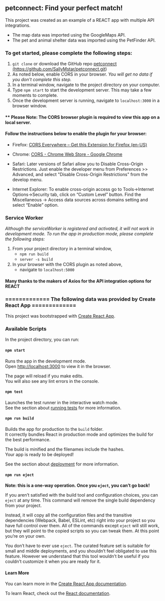 ## petconnect:  Find your perfect match!

This project was created as an example of a REACT app with multiple API integrations.
* The map data was imported using the GoogleMaps API.
* The pet and animal shelter data was imported using the PetFinder API.

### To get started, please complete the following steps:

 1. `git clone` or download the GitHub repo <a href='https://github.com/SallyMstar/petconnect.git'>petconnect (https://github.com/SallyMstar/petconnect.git)</a> 
 2. As noted below, enable CORS in your browser.  *You will get no data if you don't complete this step.*
 2. In a terminal window, navigate to the project directory on your computer.
 3. Type `npm start` to start the development server.  This may take a few moments to complete.
 4. Once the development server is running, navigate to `localhost:3000` in a browser window.


#### ** Please Note: The CORS browser plugin is required to view this app on a local server.
#### 		Follow the instructions below to enable the plugin for your browser:

* Firefox: <a href='https://addons.mozilla.org/en-US/firefox/addon/cors-everywhere/' target='blank'>CORS Everywhere – Get this Extension for  Firefox (en-US)</a>

* Chrome: <a href='https://chrome.google.com/webstore/detail/cors/dboaklophljenpcjkbbibpkbpbobnbld?hl=en' target='blank'>CORS - Chrome Web Store - Google Chrome</a>

* Safari: Later versions of Safari allow you to Disable Cross-Origin Restrictions. Just enable the developer menu from Preferences >> Advanced, and select "Disable Cross-Origin Restrictions" from the develop menu.

* Internet Explorer: To enable cross-origin access go to Tools->Internet Options->Security tab, click on “Custom Level” button. Find the Miscellaneous -> Access data sources across domains setting and select “Enable” option.


### Service Worker
*Although the serviceWorker is registered and activated, it will not work in development mode. To run the app in production mode, please complete the following steps:*

 1. From your project directory in a terminal window,
	* `npm run build`
	* `server -s build`
 2. In your browser with the CORS plugin as noted above,
 	* navigate to `localhost:5000`


#### Many thanks to the makers of Axios for the API integration options for REACT 


### ============= The following data was provided by Create React App =============

This project was bootstrapped with [Create React App](https://github.com/facebook/create-react-app).

### Available Scripts

In the project directory, you can run:

#### `npm start`

Runs the app in the development mode.<br>
Open [http://localhost:3000](http://localhost:3000) to view it in the browser.

The page will reload if you make edits.<br>
You will also see any lint errors in the console.

#### `npm test`

Launches the test runner in the interactive watch mode.<br>
See the section about [running tests](https://facebook.github.io/create-react-app/docs/running-tests) for more information.

#### `npm run build`

Builds the app for production to the `build` folder.<br>
It correctly bundles React in production mode and optimizes the build for the best performance.

The build is minified and the filenames include the hashes.<br>
Your app is ready to be deployed!

See the section about [deployment](https://facebook.github.io/create-react-app/docs/deployment) for more information.

#### `npm run eject`

**Note: this is a one-way operation. Once you `eject`, you can’t go back!**

If you aren’t satisfied with the build tool and configuration choices, you can `eject` at any time. This command will remove the single build dependency from your project.

Instead, it will copy all the configuration files and the transitive dependencies (Webpack, Babel, ESLint, etc) right into your project so you have full control over them. All of the commands except `eject` will still work, but they will point to the copied scripts so you can tweak them. At this point you’re on your own.

You don’t have to ever use `eject`. The curated feature set is suitable for small and middle deployments, and you shouldn’t feel obligated to use this feature. However we understand that this tool wouldn’t be useful if you couldn’t customize it when you are ready for it.

#### Learn More

You can learn more in the [Create React App documentation](https://facebook.github.io/create-react-app/docs/getting-started).

To learn React, check out the [React documentation](https://reactjs.org/).
